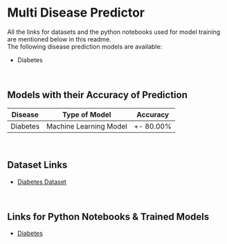 # Multi Disease Predictor

All the links for datasets and the python notebooks used for model training are mentioned below in this readme.
</br>
The following disease prediction models are available:

- Diabetes

</br>

## Models with their Accuracy of Prediction

| Disease        | Type of Model            | Accuracy    |
| -------------- | ------------------------ | ----------- |
| Diabetes       | Machine Learning Model   | +- 80.00%   |

</br>

## Dataset Links

- [Diabetes Dataset](https://www.kaggle.com/uciml/pima-indians-diabetes-database)

</br>

## Links for Python Notebooks & Trained Models

- [Diabetes](https://github.com/syntaxticsugr/Multi-Disease-Predictor/tree/main/DiabetesPrediction)